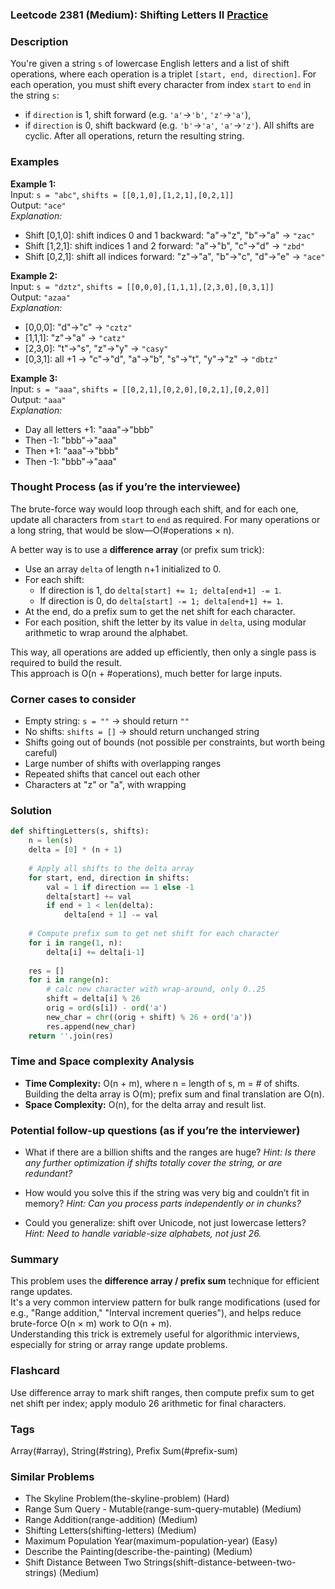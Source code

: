 ### Leetcode 2381 (Medium): Shifting Letters II [Practice](https://leetcode.com/problems/shifting-letters-ii)

### Description  
You're given a string `s` of lowercase English letters and a list of shift operations, where each operation is a triplet `[start, end, direction]`. For each operation, you must shift every character from index `start` to `end` in the string `s`:
- if `direction` is 1, shift forward (e.g. `'a'`→`'b'`, `'z'`→`'a'`),
- if `direction` is 0, shift backward (e.g. `'b'`→`'a'`, `'a'`→`'z'`).
All shifts are cyclic. After all operations, return the resulting string.

### Examples  

**Example 1:**  
Input: `s = "abc"`, `shifts = [[0,1,0],[1,2,1],[0,2,1]]`  
Output: `"ace"`  
*Explanation:*
- Shift [0,1,0]: shift indices 0 and 1 backward: "a"→"z", "b"→"a" → `"zac"`
- Shift [1,2,1]: shift indices 1 and 2 forward: "a"→"b", "c"→"d" → `"zbd"`
- Shift [0,2,1]: shift all indices forward: "z"→"a", "b"→"c", "d"→"e" → `"ace"`

**Example 2:**  
Input: `s = "dztz"`, `shifts = [[0,0,0],[1,1,1],[2,3,0],[0,3,1]]`  
Output: `"azaa"`  
*Explanation:*
- [0,0,0]: "d"→"c" → `"cztz"`
- [1,1,1]: "z"→"a" → `"catz"`
- [2,3,0]: "t"→"s", "z"→"y" → `"casy"`
- [0,3,1]: all +1 → "c"→"d", "a"→"b", "s"→"t", "y"→"z" → `"dbtz"`

**Example 3:**  
Input: `s = "aaa"`, `shifts = [[0,2,1],[0,2,0],[0,2,1],[0,2,0]]`  
Output: `"aaa"`  
*Explanation:*
- Day all letters +1: "aaa"→"bbb"
- Then -1: "bbb"→"aaa"
- Then +1: "aaa"→"bbb"
- Then -1: "bbb"→"aaa"


### Thought Process (as if you’re the interviewee)  
The brute-force way would loop through each shift, and for each one, update all characters from `start` to `end` as required. For many operations or a long string, that would be slow—O(\#operations × n).

A better way is to use a **difference array** (or prefix sum trick):  
- Use an array `delta` of length n+1 initialized to 0.
- For each shift:  
  - If direction is 1, do `delta[start] += 1; delta[end+1] -= 1`.
  - If direction is 0, do `delta[start] -= 1; delta[end+1] += 1`.
- At the end, do a prefix sum to get the net shift for each character.
- For each position, shift the letter by its value in `delta`, using modular arithmetic to wrap around the alphabet.

This way, all operations are added up efficiently, then only a single pass is required to build the result.  
This approach is O(n + \#operations), much better for large inputs.

### Corner cases to consider  
- Empty string: `s = ""` → should return `""`
- No shifts: `shifts = []` → should return unchanged string
- Shifts going out of bounds (not possible per constraints, but worth being careful)
- Large number of shifts with overlapping ranges  
- Repeated shifts that cancel out each other
- Characters at "z" or "a", with wrapping

### Solution

```python
def shiftingLetters(s, shifts):
    n = len(s)
    delta = [0] * (n + 1)
    
    # Apply all shifts to the delta array
    for start, end, direction in shifts:
        val = 1 if direction == 1 else -1
        delta[start] += val
        if end + 1 < len(delta):
            delta[end + 1] -= val
    
    # Compute prefix sum to get net shift for each character
    for i in range(1, n):
        delta[i] += delta[i-1]
    
    res = []
    for i in range(n):
        # calc new character with wrap-around, only 0..25
        shift = delta[i] % 26
        orig = ord(s[i]) - ord('a')
        new_char = chr((orig + shift) % 26 + ord('a'))
        res.append(new_char)
    return ''.join(res)
```

### Time and Space complexity Analysis  

- **Time Complexity:** O(n + m), where n = length of s, m = # of shifts.  
  Building the delta array is O(m); prefix sum and final translation are O(n).
- **Space Complexity:** O(n), for the delta array and result list.

### Potential follow-up questions (as if you’re the interviewer)  

- What if there are a billion shifts and the ranges are huge?
  *Hint: Is there any further optimization if shifts totally cover the string, or are redundant?*

- How would you solve this if the string was very big and couldn’t fit in memory?
  *Hint: Can you process parts independently or in chunks?*

- Could you generalize: shift over Unicode, not just lowercase letters?
  *Hint: Need to handle variable-size alphabets, not just 26.*

### Summary
This problem uses the **difference array / prefix sum** technique for efficient range updates.  
It's a very common interview pattern for bulk range modifications (used for e.g., "Range addition," "Interval increment queries"), and helps reduce brute-force O(n × m) work to O(n + m).  
Understanding this trick is extremely useful for algorithmic interviews, especially for string or array range update problems.


### Flashcard
Use difference array to mark shift ranges, then compute prefix sum to get net shift per index; apply modulo 26 arithmetic for final characters.

### Tags
Array(#array), String(#string), Prefix Sum(#prefix-sum)

### Similar Problems
- The Skyline Problem(the-skyline-problem) (Hard)
- Range Sum Query - Mutable(range-sum-query-mutable) (Medium)
- Range Addition(range-addition) (Medium)
- Shifting Letters(shifting-letters) (Medium)
- Maximum Population Year(maximum-population-year) (Easy)
- Describe the Painting(describe-the-painting) (Medium)
- Shift Distance Between Two Strings(shift-distance-between-two-strings) (Medium)